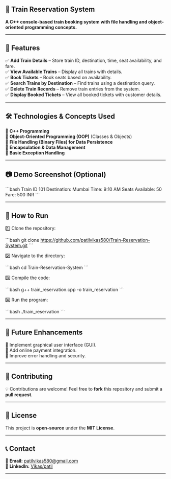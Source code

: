 ## 🚆 Train Reservation System

**A C++ console-based train booking system with file handling and object-oriented programming concepts.**

---

## 📌 Features

✅ **Add Train Details** – Store train ID, destination, time, seat availability, and fare.\
✅ **View Available Trains** – Display all trains with details.\
✅ **Book Tickets** – Book seats based on availability.\
✅ **Search Trains by Destination** – Find trains using a destination query.\
✅ **Delete Train Records** – Remove train entries from the system.\
✅ **Display Booked Tickets** – View all booked tickets with customer details.

---

## 🛠️ Technologies & Concepts Used

🔹 **C++ Programming**\
🔹 **Object-Oriented Programming (OOP)** (Classes & Objects)\
🔹 **File Handling (Binary Files) for Data Persistence**\
🔹 **Encapsulation & Data Management**\
🔹 **Basic Exception Handling**

---

## 📷 Demo Screenshot (Optional)



\`\`\`bash
Train ID 101
Destination: Mumbai
Time: 9:10 AM
Seats Available: 50
Fare: 500 INR
\`\`\`

---

## 🚀 How to Run

1️⃣ Clone the repository:

\`\`\`bash
git clone https://github.com/patilvikas580/Train-Reservation-System.git
\`\`\`

2️⃣ Navigate to the directory:

\`\`\`bash
cd Train-Reservation-System
\`\`\`

3️⃣ Compile the code:

\`\`\`bash
g++ train_reservation.cpp -o train_reservation
\`\`\`

4️⃣ Run the program:

\`\`\`bash
./train_reservation
\`\`\`

---

## 📌 Future Enhancements

🚀 Implement graphical user interface (GUI).\
🚀 Add online payment integration.\
🚀 Improve error handling and security.

---

## 🤝 Contributing

💡 Contributions are welcome! Feel free to **fork** this repository and submit a **pull request**.

---

## 📜 License

This project is **open-source** under the **MIT License**.

---

## 📞 Contact

📧 **Email:** [patilvikas580@gmail.com](mailto:patilvikas580@gmail.com)\
🔗 **LinkedIn:** [Vikas/patil](https://www.linkedin.com/in/vikas-patil-489317166/)


---
